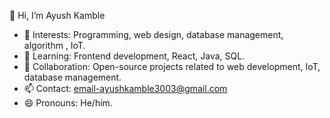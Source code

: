   👋 Hi, I’m Ayush Kamble 
- 👀 Interests: Programming, web design, database management, algorithm , IoT.
- 🌱 Learning: Frontend development,  React, Java, SQL. 
- 💞️ Collaboration: Open-source projects related to web development, IoT, database management.
- 📫 Contact: email-ayushkamble3003@gmail.com
- 😄 Pronouns: He/him.

<!---
ayushhk30/ayushhk30 is a ✨ special ✨ repository because its `README.md` (this file) appears on your GitHub profile.
You can click the Preview link to take a look at your changes.
--->
